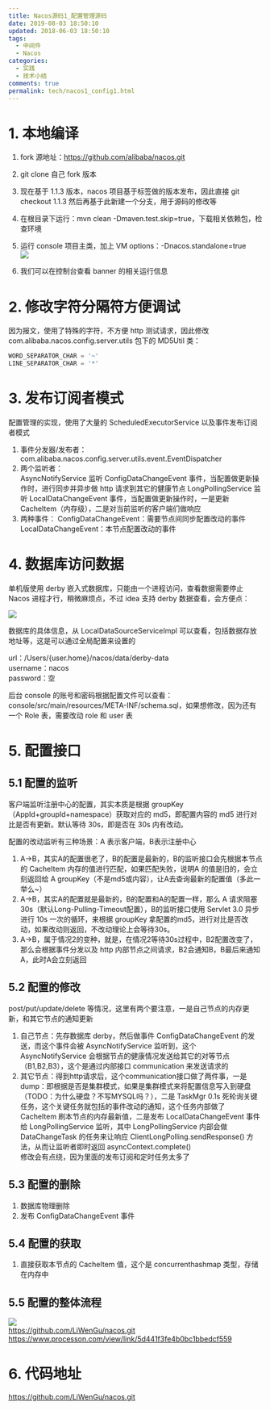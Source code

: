 ```yaml
---
title: Nacos源码1_配置管理源码
date: 2019-08-03 18:50:10
updated: 2018-06-03 18:50:10
tags:
  - 中间件
  - Nacos
categories: 
  - 实践
  - 技术小结
comments: true
permalink: tech/nacos1_config1.html    
---
```


# 1. 本地编译

1. fork 源地址：https://github.com/alibaba/nacos.git
2. git clone 自己 fork 版本
3. 现在基于 1.1.3 版本，nacos 项目基于标签做的版本发布，因此直接 git checkout 1.1.3 然后再基于此新建一个分支，用于源码的修改等
4. 在根目录下运行：mvn clean -Dmaven.test.skip=true，下载相关依赖包，检查环境
5. 运行 console 项目主类，加上 VM options：-Dnacos.standalone=true  
![][1]

6. 我们可以在控制台查看 banner 的相关运行信息

# 2. 修改字符分隔符方便调试

因为报文，使用了特殊的字符，不方便 http 测试请求，因此修改 com.alibaba.nacos.config.server.utils 包下的 MD5Util 类：  
```java
WORD_SEPARATOR_CHAR = '~'
LINE_SEPARATOR_CHAR = '*'
```

# 3. 发布订阅者模式

配置管理的实现，使用了大量的 ScheduledExecutorService 以及事件发布订阅者模式

1. 事件分发器/发布者：com.alibaba.nacos.config.server.utils.event.EventDispatcher
2. 两个监听者：  
AsyncNotifyService 监听 ConfigDataChangeEvent 事件，当配置做更新操作时，进行同步并异步做 http 请求到其它的健康节点
LongPollingService 监听 LocalDataChangeEvent 事件，当配置做更新操作时，一是更新 CacheItem（内存级），二是对当前监听的客户端们做响应
3. 两种事件：
ConfigDataChangeEvent：需要节点间同步配置改动的事件
LocalDataChangeEvent：本节点配置改动的事件

# 4. 数据库访问数据

单机版使用 derby 嵌入式数据库，只能由一个进程访问，查看数据需要停止 Nacos 进程才行，稍微麻烦点，不过 idea 支持 derby 数据查看，会方便点：  

![][2]

数据库的具体信息，从 LocalDataSourceServiceImpl 可以查看，包括数据存放地址等，这是可以通过全局配置来设置的

url：/Users/{user.home}/nacos/data/derby-data  
username：nacos  
password：空  

后台 console 的账号和密码根据配置文件可以查看：console/src/main/resources/META-INF/schema.sql，如果想修改，因为还有一个 Role 表，需要改动 role 和 user 表

# 5. 配置接口

## 5.1 配置的监听

客户端监听注册中心的配置，其实本质是根据 groupKey（AppId+groupId+namespace）获取对应的 md5，即配置内容的 md5 进行对比是否有更新。默认等待 30s，即是否在 30s 内有改动。

配置的改动监听有三种场景：A 表示客户端，B表示注册中心  
1. A->B，其实A的配置很老了，B的配置是最新的，B的监听接口会先根据本节点的 CacheItem 内存的值进行匹配，如果匹配失败，说明A 的值是旧的，会立刻返回给 A groupKey（不是md5或内容），让A去查询最新的配置值（多此一举么~）
2. A->B，其实A的配置就是最新的，B的配置和A的配置一样，那么 A 请求阻塞 30s（默认Long-Pulling-Timeout配置），B的监听接口使用 Servlet 3.0 异步进行 10s 一次的循环，来根据 groupKey 拿配置的md5，进行对比是否改动，如果改动则返回，不改动理论上会等待30s。
3. A->B，属于情况2的变种，就是，在情况2等待30s过程中，B2配置改变了，那么会根据事件分发以及 http 内部节点之间请求，B2会通知B，B最后来通知A，此时A会立刻返回

## 5.2 配置的修改

post/put/update/delete 等情况，这里有两个要注意，一是自己节点的内存更新，和其它节点的通知更新

1. 自己节点：先存数据库 derby，然后做事件 ConfigDataChangeEvent 的发送，而这个事件会被 AsyncNotifyService 监听到，这个 AsyncNotifyService 会根据节点的健康情况发送给其它的对等节点（B1,B2,B3），这个是通过内部接口 communication 来发送请求的  
2. 其它节点：得到http请求后，这个communication接口做了两件事，一是 dump：即根据是否是集群模式，如果是集群模式来将配置信息写入到硬盘（TODO：为什么硬盘？不写MYSQL吗？），二是 TaskMgr 0.1s 死轮询关键任务，这个关键任务就包括的事件改动的通知，这个任务内部做了 CacheItem 刷本节点的内存最新值，二是发布 LocalDataChangeEvent 事件给 LongPollingService 监听，其中 LongPollingService 内部会做 DataChangeTask 的任务来让响应 ClientLongPolling.sendResponse() 方法，从而让监听者即时返回  asyncContext.complete()  
修改会有点绕，因为里面的发布订阅和定时任务太多了
 
## 5.3 配置的删除
 
 1. 数据库物理删除 
 2. 发布 ConfigDataChangeEvent 事件
 
## 5.4 配置的获取
 
1. 直接获取本节点的 CacheItem 值，这个是 concurrenthashmap 类型，存储在内存中

## 5.5 配置的整体流程

![][3]  
https://github.com/LiWenGu/nacos.git  
https://www.processon.com/view/link/5d441f3fe4b0bc1bbedcf559

# 6. 代码地址

https://github.com/LiWenGu/nacos.git

[1]: https://leran2deeplearnjavawebtech.oss-cn-beijing.aliyuncs.com/learn/Nacos/536C41DF-52DF-4692-802E-AC3D537A434B.png
[2]: https://leran2deeplearnjavawebtech.oss-cn-beijing.aliyuncs.com/learn/Nacos/6015F579-FDC6-490D-9D0E-858D9BC2B827.png
[3]: https://leran2deeplearnjavawebtech.oss-cn-beijing.aliyuncs.com/somephoto/Nacos%E9%85%8D%E7%BD%AE%E7%AE%A1%E7%90%86%E6%B5%81%E7%A8%8B.jpg